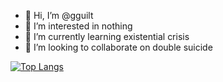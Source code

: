 - 👋 Hi, I’m @gguilt
- 👀 I’m interested in nothing
- 🌱 I’m currently learning existential crisis
- 💞️ I’m looking to collaborate on double suicide

[![Top Langs](https://github-readme-stats.vercel.app/api/top-langs/?username=gguilt)](https://github.com/anuraghazra/github-readme-stats)
